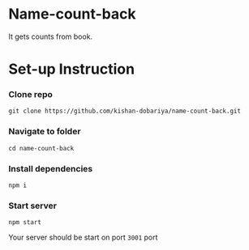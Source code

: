 # Name-count-back
 It gets counts from book.
 
# Set-up Instruction

### Clone repo
```git clone https://github.com/kishan-dobariya/name-count-back.git```
  
### Navigate to folder
```cd name-count-back```

### Install dependencies
```npm i```

### Start server
```npm start```

Your server should be start on port ```3001``` port
